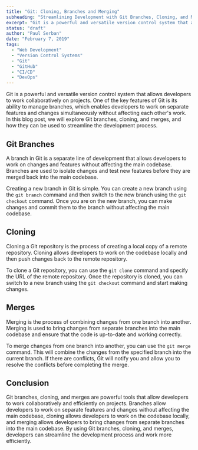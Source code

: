 ```yaml
---
title: "Git: Cloning, Branches and Merging"
subheading: "Streamlining Development with Git Branches, Cloning, and Merges"
excerpt: "Git is a powerful and versatile version control system that allows developers to work collaboratively on projects. One of the key features of Git is its ability to manage branches, which enables developers to work on separate features and changes simultaneously without affecting each other's work. In this blog post, we will explore Git branches, cloning, and merges, and how they can be used to streamline the development process."
status: "draft"
author: "Paul Serban"
date: "February 7, 2019"
tags:
  - "Web Development"
  - "Version Control Systems"
  - "Git"
  - "GitHub"
  - "CI/CD"
  - "DevOps"
---
```


Git is a powerful and versatile version control system that allows developers to work collaboratively on projects. One of the key features of Git is its ability to manage branches, which enables developers to work on separate features and changes simultaneously without affecting each other's work. In this blog post, we will explore Git branches, cloning, and merges, and how they can be used to streamline the development process.

## Git Branches
A branch in Git is a separate line of development that allows developers to work on changes and features without affecting the main codebase. Branches are used to isolate changes and test new features before they are merged back into the main codebase.

Creating a new branch in Git is simple. You can create a new branch using the `git branch` command and then switch to the new branch using the `git checkout` command. Once you are on the new branch, you can make changes and commit them to the branch without affecting the main codebase.

## Cloning
Cloning a Git repository is the process of creating a local copy of a remote repository. Cloning allows developers to work on the codebase locally and then push changes back to the remote repository.

To clone a Git repository, you can use the `git clone` command and specify the URL of the remote repository. Once the repository is cloned, you can switch to a new branch using the `git checkout` command and start making changes.

## Merges
Merging is the process of combining changes from one branch into another. Merging is used to bring changes from separate branches into the main codebase and ensure that the code is up-to-date and working correctly.

To merge changes from one branch into another, you can use the `git merge` command. This will combine the changes from the specified branch into the current branch. If there are conflicts, Git will notify you and allow you to resolve the conflicts before completing the merge.

## Conclusion
Git branches, cloning, and merges are powerful tools that allow developers to work collaboratively and efficiently on projects. Branches allow developers to work on separate features and changes without affecting the main codebase, cloning allows developers to work on the codebase locally, and merging allows developers to bring changes from separate branches into the main codebase. By using Git branches, cloning, and merges, developers can streamline the development process and work more efficiently.
